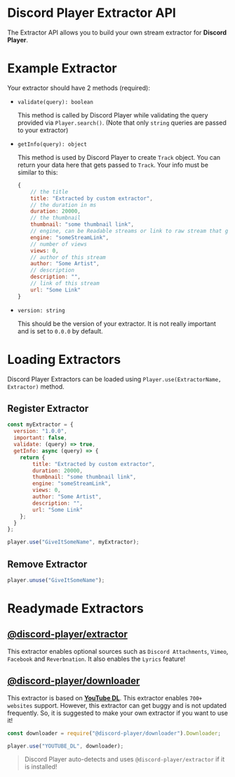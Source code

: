 # Discord Player Extractor API
The Extractor API allows you to build your own stream extractor for **Discord Player**.

# Example Extractor
Your extractor should have 2 methods (required):
 - `validate(query): boolean`
   
   This method is called by Discord Player while validating the query provided via `Player.search()`. (Note that only `string` queries are passed to your extractor)

 - `getInfo(query): object`
   
   This method is used by Discord Player to create `Track` object. You can return your data here that gets passed to `Track`.
   Your info must be similar to this:

    ```js
    {
        // the title
        title: "Extracted by custom extractor",
        // the duration in ms
        duration: 20000,
        // the thumbnail
        thumbnail: "some thumbnail link",
        // engine, can be Readable streams or link to raw stream that gets played
        engine: "someStreamLink",
        // number of views
        views: 0,
        // author of this stream
        author: "Some Artist",
        // description
        description: "",
        // link of this stream
        url: "Some Link"
    }
    ```

 - `version: string`

   This should be the version of your extractor. It is not really important and is set to `0.0.0` by default.

# Loading Extractors
Discord Player Extractors can be loaded using `Player.use(ExtractorName, Extractor)` method.

## Register Extractor

```js
const myExtractor = {
  version: "1.0.0",
  important: false,
  validate: (query) => true,
  getInfo: async (query) => {
    return {
        title: "Extracted by custom extractor",
        duration: 20000,
        thumbnail: "some thumbnail link",
        engine: "someStreamLink",
        views: 0,
        author: "Some Artist",
        description: "",
        url: "Some Link"
    };
  }
};

player.use("GiveItSomeName", myExtractor);
```

## Remove Extractor

```js
player.unuse("GiveItSomeName");
```

# Readymade Extractors
## **[@discord-player/extractor](https://github.com/Snowflake107/discord-player-extractors)**
This extractor enables optional sources such as `Discord Attachments`, `Vimeo`, `Facebook` and `Reverbnation`. It also enables the `Lyrics` feature!

## **[@discord-player/downloader](https://github.com/DevSnowflake/discord-player-downloader)**
This extractor is based on **[YouTube DL](https://youtube-dl.org)**. This extractor enables `700+ websites` support. However, this extractor can get buggy and is not updated frequently. So, it is suggested to make your own extractor if you want to use it!

```js
const downloader = require("@discord-player/downloader").Downloader;

player.use("YOUTUBE_DL", downloader);
```

> Discord Player auto-detects and uses `@discord-player/extractor` if it is installed!
